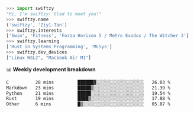 ```python
>>> import swiftzy
"Hi, I'm swiftzy! Glad to meet you!"
>>> swiftzy.name
('swiftzy', 'Ziy1-Tan')
>>> swiftzy.interests
['Swim', 'Fitness', 'Forza Horizon 5 / Metro Exodus / The Witcher 3']
>>> swiftzy.learning
['Rust in Systems Programming', 'MLSys']
>>> swiftzy.dev_devices
["Linux WSL2", "Macbook Air M1"]
```
📊 **Weekly development breakdown**
<!--START_SECTION:waka-->

```txt
C          28 mins         ██████▓░░░░░░░░░░░░░░░░░░   26.03 %
Markdown   23 mins         █████▒░░░░░░░░░░░░░░░░░░░   21.39 %
Python     21 mins         █████░░░░░░░░░░░░░░░░░░░░   19.54 %
Rust       19 mins         ████▒░░░░░░░░░░░░░░░░░░░░   17.88 %
Other      6 mins          █▒░░░░░░░░░░░░░░░░░░░░░░░   05.87 %
```

<!--END_SECTION:waka-->
